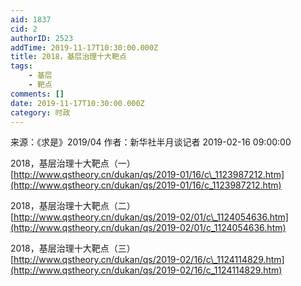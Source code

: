 ```yaml
---
aid: 1837
cid: 2
authorID: 2523
addTime: 2019-11-17T10:30:00.000Z
title: 2018，基层治理十大靶点
tags:
    - 基层
    - 靶点
comments: []
date: 2019-11-17T10:30:00.000Z
category: 时政
---
```


来源：《求是》2019/04 作者：新华社半月谈记者 2019-02-16 09:00:00

2018，基层治理十大靶点（一）  
[http://www.qstheory.cn/dukan/qs/2019-01/16/c\_1123987212.htm](http://www.qstheory.cn/dukan/qs/2019-01/16/c_1123987212.htm)

2018，基层治理十大靶点（二）  
[http://www.qstheory.cn/dukan/qs/2019-02/01/c\_1124054636.htm](http://www.qstheory.cn/dukan/qs/2019-02/01/c_1124054636.htm)

2018，基层治理十大靶点（三）  
[http://www.qstheory.cn/dukan/qs/2019-02/16/c\_1124114829.htm](http://www.qstheory.cn/dukan/qs/2019-02/16/c_1124114829.htm)
